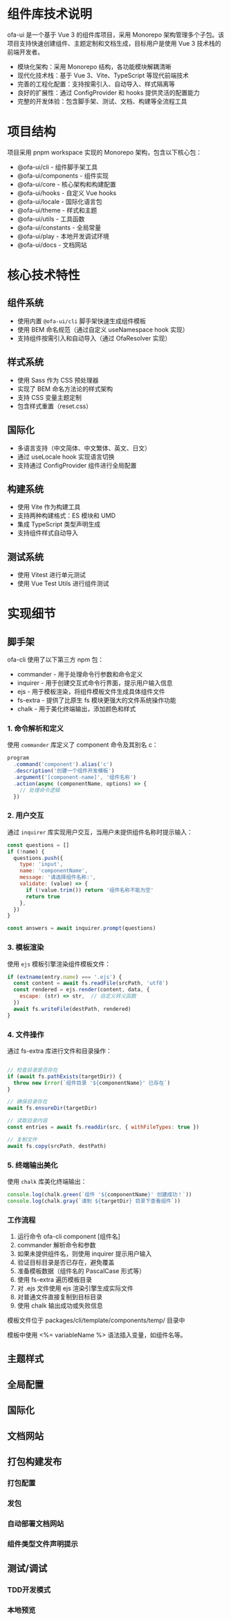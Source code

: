 # 组件库技术说明
ofa-ui 是一个基于 Vue 3 的组件库项目，采用 Monorepo 架构管理多个子包。该项目支持快速创建组件、主题定制和文档生成，目标用户是使用 Vue 3 技术栈的前端开发者。

- 模块化架构：采用 Monorepo 结构，各功能模块解耦清晰
- 现代化技术栈：基于 Vue 3、Vite、TypeScript 等现代前端技术
- 完善的工程化配置：支持按需引入、自动导入、样式隔离等
- 良好的扩展性：通过 ConfigProvider 和 hooks 提供灵活的配置能力
- 完整的开发体验：包含脚手架、测试、文档、构建等全流程工具

# 项目结构
项目采用 pnpm workspace 实现的 Monorepo 架构，包含以下核心包：

- @ofa-ui/cli - 组件脚手架工具
- @ofa-ui/components - 组件实现
- @ofa-ui/core - 核心架构和构建配置
- @ofa-ui/hooks - 自定义 Vue hooks
- @ofa-ui/locale - 国际化语言包
- @ofa-ui/theme - 样式和主题
- @ofa-ui/utils - 工具函数
- @ofa-ui/constants - 全局常量
- @ofa-ui/play - 本地开发调试环境
- @ofa-ui/docs - 文档网站

# 核心技术特性
## 组件系统
- 使用内置 `@ofa-ui/cli` 脚手架快速生成组件模板
- 使用 BEM 命名规范（通过自定义 useNamespace hook 实现）
- 支持组件按需引入和自动导入（通过 OfaResolver 实现）


## 样式系统
- 使用 Sass 作为 CSS 预处理器
- 实现了 BEM 命名方法论的样式架构
- 支持 CSS 变量主题定制
- 包含样式重置（reset.css）

##  国际化
- 多语言支持（中文简体、中文繁体、英文、日文）
- 通过 useLocale hook 实现语言切换
- 支持通过 ConfigProvider 组件进行全局配置

##  构建系统
- 使用 Vite 作为构建工具
- 支持两种构建格式：ES 模块和 UMD
- 集成 TypeScript 类型声明生成
- 支持组件样式自动导入

##  测试系统
- 使用 Vitest 进行单元测试
- 使用 Vue Test Utils 进行组件测试
 
# 实现细节


## 脚手架
ofa-cli 使用了以下第三方 npm 包：

- commander - 用于处理命令行参数和命令定义
- inquirer - 用于创建交互式命令行界面，提示用户输入信息
- ejs - 用于模板渲染，将组件模板文件生成具体组件文件
- fs-extra - 提供了比原生 fs 模块更强大的文件系统操作功能
- chalk - 用于美化终端输出，添加颜色和样式

### 1. 命令解析和定义
使用 `commander` 库定义了 component 命令及其别名 c：

```js
program
  .command('component').alias('c')
  .description('创建一个组件开发模板')
  .argument('[component-name]', '组件名称')
  .action(async (componentName, options) => {
    // 处理命令逻辑
  })
```

### 2. 用户交互
通过 `inquirer` 库实现用户交互，当用户未提供组件名称时提示输入：

```js
const questions = []
if (!name) {
  questions.push({
    type: 'input',
    name: 'componentName',
    message: '请选择组件名称:',
    validate: (value) => {
      if (!value.trim()) return '组件名称不能为空'
      return true
    },
  })
}

const answers = await inquirer.prompt(questions)
```

### 3. 模板渲染
使用 `ejs` 模板引擎渲染组件模板文件：

```js
if (extname(entry.name) === '.ejs') {
  const content = await fs.readFile(srcPath, 'utf8')
  const rendered = ejs.render(content, data, {
    escape: (str) => str,  // 自定义转义函数
  })
  await fs.writeFile(destPath, rendered)
}
```

### 4. 文件操作
通过 fs-extra 库进行文件和目录操作：

```js

// 检查目录是否存在
if (await fs.pathExists(targetDir)) {
  throw new Error(`组件目录 '${componentName}' 已存在`)
}

// 确保目录存在
await fs.ensureDir(targetDir)

// 读取目录内容
const entries = await fs.readdir(src, { withFileTypes: true })

// 复制文件
await fs.copy(srcPath, destPath)
```

### 5. 终端输出美化
使用 `chalk` 库美化终端输出：

```js
console.log(chalk.green(`组件 '${componentName}' 创建成功！`))
console.log(chalk.gray(`请到 ${targetDir} 目录下查看组件`))
```

### 工作流程
1. 运行命令 ofa-cli component [组件名]
2. commander 解析命令和参数
3. 如果未提供组件名，则使用 inquirer 提示用户输入
4. 验证目标目录是否已存在，避免覆盖
5. 准备模板数据（组件名的 PascalCase 形式等）
6. 使用 fs-extra 遍历模板目录
7. 对 .ejs 文件使用 ejs 渲染引擎生成实际文件
8. 对普通文件直接复制到目标目录
9. 使用 chalk 输出成功或失败信息

模板文件位于 packages/cli/template/components/temp/ 目录中

模板中使用 <%= variableName %> 语法插入变量，如组件名等。

## 主题样式

## 全局配置

## 国际化

## 文档网站

## 打包构建发布

### 打包配置

### 发包

### 自动部署文档网站

### 组件类型文件声明提示

<!-- unplugin-vue-components 生成 components.d 配个 Volar -->

## 测试/调试

### TDD开发模式

### 本地预览


